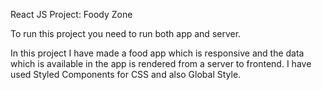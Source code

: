 React JS Project: Foody Zone

To run this project you need to run both app and server.

In this project I have made a food app which is responsive and the data which is available in the app is rendered from a server to frontend.
I have used Styled Components for CSS and also Global Style.
